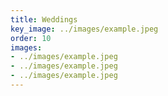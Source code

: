 ```yaml
---
title: Weddings
key_image: ../images/example.jpeg
order: 10
images:
- ../images/example.jpeg
- ../images/example.jpeg
- ../images/example.jpeg
---
```

